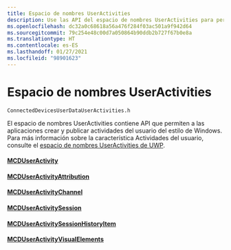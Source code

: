```yaml
---
title: Espacio de nombres UserActivities
description: Use las API del espacio de nombres UserActivities para permitir a la aplicación crear y publicar actividades de usuario del estilo de Windows.
ms.openlocfilehash: dc32a0c68618a56a476f284f03ac501a9f942d64
ms.sourcegitcommit: 79c254e48c00d7a050864b90ddb2b727f67b0e8a
ms.translationtype: HT
ms.contentlocale: es-ES
ms.lasthandoff: 01/27/2021
ms.locfileid: "98901623"
---
```

# <a name="useractivities-namespace"></a>Espacio de nombres UserActivities

```
ConnectedDevicesUserDataUserActivities.h
```

El espacio de nombres UserActivities contiene API que permiten a las aplicaciones crear y publicar actividades del usuario del estilo de Windows. Para más información sobre la característica Actividades del usuario, consulte el [espacio de nombres UserActivities de UWP](/uwp/api/windows.applicationmodel.useractivities).

#### <a name="mcduseractivity"></a>[MCDUserActivity](MCDUserActivity.md)
#### <a name="mcduseractivityattribution"></a>[MCDUserActivityAttribution](MCDUserActivityAttribution.md)
#### <a name="mcduseractivitychannel"></a>[MCDUserActivityChannel](MCDUserActivityChannel.md)
#### <a name="mcduseractivitysession"></a>[MCDUserActivitySession](MCDUserActivitySession.md)
#### <a name="mcduseractivitysessionhistoryitem"></a>[MCDUserActivitySessionHistoryItem](MCDUserActivitySessionHistoryItem.md)
#### <a name="mcduseractivityvisualelements"></a>[MCDUserActivityVisualElements](MCDUserActivityVisualElements.md)